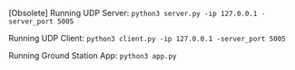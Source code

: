 [Obsolete] Running UDP Server:
```python3 server.py -ip 127.0.0.1 -server_port 5005```

Running UDP Client:
```python3 client.py -ip 127.0.0.1 -server_port 5005```

Running Ground Station App:
```python3 app.py```